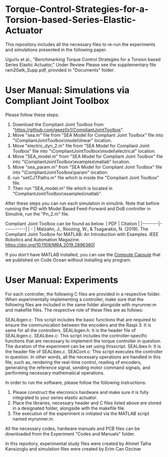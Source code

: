 # Torque-Control-Strategies-for-a-Torsion-based-Series-Elastic-Actuator
This repository includes all the necessary files to re-run the experiments and simulations presented in the following paper. 

Ugurlu et al., "Benchmarking Torque Control Strategies for a Torsion based Series Elastic Actuator," Under Review
Please see the supplementary file ram20atk_Supp.pdf, provided in "Documents" folder. 

# User Manual: Simulations via Compliant Joint Toolbox
Please follow these steps:

1) Download the Compliant Joint Toolbox from "https://github.com/geez0x1/CompliantJointToolbox".
2) Move "sea.m" file from "SEA Model for Compliant Joint Toolbox" file into "\CompliantJointToolbox\model\linear" location.
3) Move "electric_dyn_2.m" file from "SEA Model for Compliant Joint Toolbox" file into "\CompliantJointToolbox\model\electrical" location.
4) Move "SEA_model.m" from "SEA Model for Compliant Joint Toolbox" file into "\CompliantJointToolbox\examples\matlab" location.
5) Move "sea_param.m" from "SEA Model for Compliant Joint Toolbox" file into "\CompliantJointToolbox\param" location.
6) run "setCJTPaths.m" file which is inside the "Compliant Joint Toolbox" file.
7) Then run  "SEA_model.m" file which is located in "CompliantJointToolbox\examples\matlab".

After these steps you can run each simulation in simulink. Note that before running the PID with Model Based Feed-Forward and DoB controller in Simulink, run the "Pn_2.m" file.

Compliant Joint Toolbox can be found as below.
| PDF </a> |  Citation </a>  |
|--------|-----------|
| - </a> | Malzahn, J., Roozing, W., & Tsagarakis, N. (2019). The Compliant Joint Toolbox for MATLAB: An Introduction with Examples. IEEE Robotics and Automation Magazine. https://doi.org/10.1109/MRA.2019.2896360|

If you don't have MATLAB installed, you can use the [Compute Capsule](https://codeocean.com/capsule/1639815/tree/v1) that we published on Code Ocean without installing any program. 

# User Manual: Experiments
For each controller, the following C files are provided in a respective folder. When experimentally implementing a controller, make sure that the following files are included in the same folder alongside with myrunner.m and makefile files. The respective role of these files are as follows:

SEALibgen.c: This script includes the basic functions that are required to ensure the communication between the encoders and the Raspi 3. It is same for all the controllers.
SEALibgen.h: It is the header file of SEALibgen.c.
SEALibex.c: This script includes the controller-specific functions that are necessary to implement the torque controller in question. The duration of the experiment can be set using thisscript.
SEALibex.h: It is the header file of SEALibex.c.
SEACont.c: This script executes the controller in question. In other words, all the necessary operations are handled in this file, such as, rendering the real-time control, reading of encoders, generating the reference signal, sending motor command signals, and performing necessary mathematical operations.

In order to run the software, please follow the following
instructions:

1) Please construct the elecronics hardware and make sure it is fully integrated to your series elastic actuator. 
2) Place the libraries, necessary header and C files listed above are stored in a designated folder, alongside with the makefile file.
3) The execution of the experiment is initiated via the MATLAB script named myrunner.m.

All the necessary codes, hardware manuals and PCB files can be downloaded from the Experiment "Codes and Manuals" folder.

In this repoitory, experimental study files were created by Ahmet Talha Kansizoglu and simulation files were created by Erim Can Ozcinar
